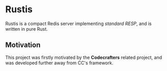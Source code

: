 # Rustis
Rustis is a compact Redis server implementing *standard RESP*, and is written in pure Rust.

## Motivation
This project was firstly motivated by the **Codecrafters** related project, and was developed further away from CC's framework.

